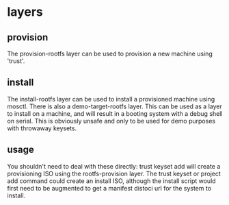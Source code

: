 # layers

## provision

The provision-rootfs layer can be used to provision a new
machine using 'trust'.

## install

The install-rootfs layer can be used to install a provisioned
machine using mosctl.  There is also a demo-target-rootfs
layer.  This can be used as a layer to install on a machine,
and will result in a booting system with a debug shell on
serial.  This is obviously unsafe and only to be used for
demo purposes with throwaway keysets.

## usage

You shouldn't need to deal with these directly:  trust keyset
add will create a provisioning ISO using the rootfs-provision
layer.  The trust keyset or project add command could create
an install ISO, although the install script would first need
to be augmented to get a manifest distoci url for the system
to install.
